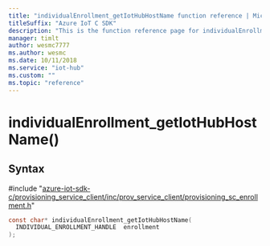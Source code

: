 ```yaml
---                             
title: "individualEnrollment_getIotHubHostName function reference | Microsoft Docs" 
titleSuffix: "Azure IoT C SDK"            
description: "This is the function reference page for individualEnrollment_getIotHubHostName() in the Azure IoT C SDK. This SDK is used with Azure IoT Hub and Azure IoT Hub Device Provisioning Service"            
manager: timlt                 
author: wesmc7777              
ms.author: wesmc               
ms.date: 10/11/2018                    
ms.service: "iot-hub"             
ms.custom: ""                
ms.topic: "reference"        
---                            
```


# individualEnrollment_getIotHubHostName()

## Syntax

\#include "[azure-iot-sdk-c/provisioning_service_client/inc/prov_service_client/provisioning_sc_enrollment.h](../provisioning-sc-enrollment-h.md)"  
```C
const char* individualEnrollment_getIotHubHostName(
  INDIVIDUAL_ENROLLMENT_HANDLE  enrollment
);
```

